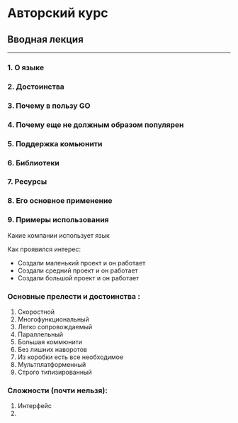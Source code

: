 # Авторский курс 
## Вводная лекция
----

### 1. О языке
### 2. Достоинства
### 3. Почему в пользу GO
### 4. Почему еще не должным образом популярен
### 5. Поддержка комьюнити
### 6. Библиотеки 
### 7. Ресурсы
### 8. Его основное применение 
### 9. Примеры использования


Какие компании  использует язык

Как проявился интерес: 
- Создали маленький проект и он работает 
- Создали средний проект и он работает
- Создали большой проект и он работает

### Основные прелести и достоинства :
1. Скоростной 
2. Многофункциональный 
3. Легко сопровождаемый  
4. Параллельный  
5. Большая коммюнити
6. Без лишних наворотов
7. Из коробки есть все необходимое
8. Мультплатформенный 
9. Строго типизированный


### Сложности (почти нельзя):
1. Интерфейс
2. 


